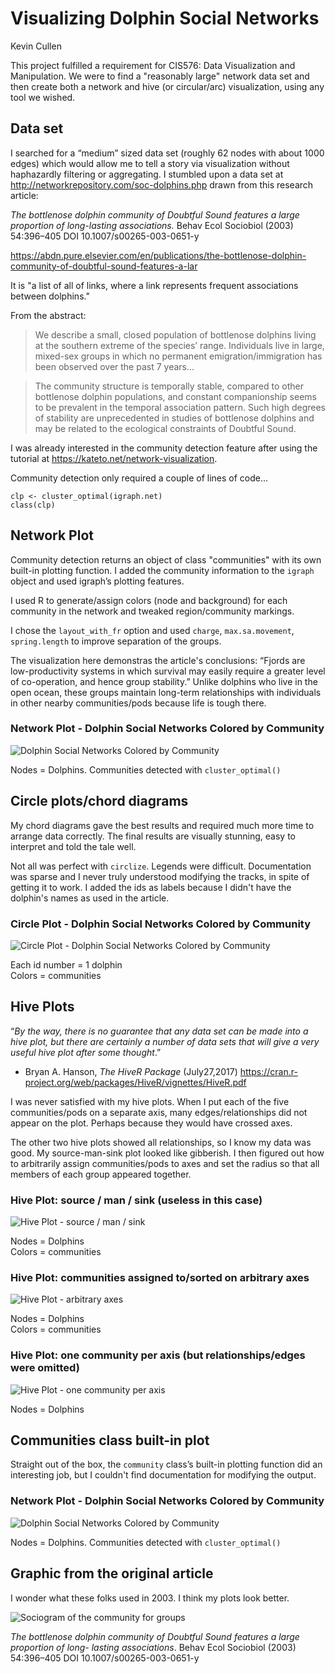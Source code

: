 Visualizing Dolphin Social Networks
===================================

Kevin Cullen

This project fulfilled a requirement for CIS576: Data Visualization and Manipulation. We were to find a "reasonably large" network data set and then create both a network and hive (or circular/arc) visualization, using any tool we wished.

Data set
--------
I searched for a “medium” sized data set (roughly 62 nodes with about 1000 edges) which would allow me to tell a story via visualization without haphazardly filtering or aggregating. I stumbled upon a data set at <http://networkrepository.com/soc-dolphins.php> drawn from this research article:

*The bottlenose dolphin community of Doubtful Sound features a large proportion of long-lasting associations.* Behav Ecol Sociobiol (2003) 54:396–405 DOI 10.1007/s00265-003-0651-y

<https://abdn.pure.elsevier.com/en/publications/the-bottlenose-dolphin-community-of-doubtful-sound-features-a-lar>

It is "a list of all of links, where a link represents frequent associations between dolphins."

From the abstract:

> We describe a small, closed population of bottlenose dolphins living at the southern extreme of the species’ range. Individuals live in large, mixed-sex groups in which no permanent emigration/immigration has been observed over the past 7 years...

> The community structure is temporally stable, compared to other bottlenose dolphin populations, and constant companionship seems to be prevalent in the temporal association pattern. Such high degrees of stability are unprecedented in studies of bottlenose dolphins and may be related to the ecological constraints of Doubtful Sound.

I was already interested in the community detection feature after using the tutorial at <https://kateto.net/network-visualization>.

Community detection only required a couple of lines of code...

    clp <- cluster_optimal(igraph.net)
    class(clp)


Network Plot
------------
Community detection returns an object of class "communities" with its own built-in plotting function. I added the community information to the `igraph` object and used igraph’s plotting features.

I used R to generate/assign colors (node and background) for each community in the network and tweaked region/community markings.

I chose the `layout_with_fr` option and used `charge`, `max.sa.movement`, `spring.length` to improve separation of the groups.

The visualization here demonstras the article's conclusions: “Fjords are low-productivity systems in which survival may easily require a greater level of co-operation, and hence group stability.” Unlike dolphins who live in the open ocean, these groups maintain long-term relationships with individuals in other nearby communities/pods because life is tough there.

### Network Plot - Dolphin Social Networks Colored by Community

![Dolphin Social Networks Colored by Community](plots/network-plot.png "Dolphin Social Networks Colored by Community")

Nodes = Dolphins. Communities detected with `cluster_optimal()`

Circle plots/chord diagrams
---------------------------
My chord diagrams gave the best results and required much more time to arrange data correctly. The final results are visually stunning, easy to interpret and told the tale well.

Not all was perfect with `circlize`. Legends were difficult. Documentation was sparse and I never truly understood modifying the tracks, in spite of getting it to work. I added the ids as labels because I didn't have the dolphin's names as used in the article.

### Circle Plot - Dolphin Social Networks Colored by Community

![Circle Plot - Dolphin Social Networks Colored by Community](plots/circle-plot.png "Circle Plot - Dolphin Social Networks Colored by Community")

Each id number = 1 dolphin  
Colors = communities


Hive Plots
----------
“*By the way, there is no guarantee that any data set can be made into a hive plot, but there are certainly a number of data sets that will give a very useful hive plot after some thought*.”
- Bryan A. Hanson, *The HiveR Package* (July27,2017)
<https://cran.r-project.org/web/packages/HiveR/vignettes/HiveR.pdf>

I was never satisfied with my hive plots. When I put each of the five communities/pods on a separate axis, many edges/relationships did not appear on the plot. Perhaps because they would have crossed axes.

The other two hive plots showed all relationships, so I know my data was good. My source-man-sink plot looked like gibberish. I then figured out how to arbitrarily assign communities/pods to axes and set the radius so that all members of each group appeared together.


### Hive Plot: source / man / sink (useless in this case)

![Hive Plot - source / man / sink](plots/hive-plot-1.png "Hive Plot - source / man / sink")

Nodes = Dolphins  
Colors = communities

### Hive Plot: communities assigned to/sorted on arbitrary axes

![Hive Plot - arbitrary axes](plots/hive-plot-2.png "Hive Plot - arbitrary axes")

Nodes = Dolphins  
Colors = communities

### Hive Plot: one community per axis (but relationships/edges were omitted)

![Hive Plot - one community per axis](plots/hive-plot-3.png "Hive Plot - one community per axis")

Nodes = Dolphins  


Communities class built-in plot
-------------------------------
Straight out of the box, the `community` class’s built-in plotting function did an interesting job, but I couldn't find documentation for modifying the output.

### Network Plot - Dolphin Social Networks Colored by Community

![Dolphin Social Networks Colored by Community](plots/communities-class-plot.png "Dolphin Social Networks Colored by Community")

Nodes = Dolphins. Communities detected with `cluster_optimal()`


Graphic from the original article
---------------------------------
I wonder what these folks used in 2003. I think my plots look better.

![Sociogram of the community for groups](plots/dolphin-network-from-article.png "Sociogram of the community for groups")

*The bottlenose dolphin community of Doubtful Sound features a large proportion of long- lasting associations*. Behav Ecol Sociobiol (2003) 54:396–405 DOI 10.1007/s00265-003-0651-y